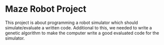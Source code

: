 # Maze Robot Project
This project is about programming a robot simulator which should simulate/evaluate a written code. Additional to this, we needed to write a genetic algorithm to make the computer write a good evaluated code for the simulator. 